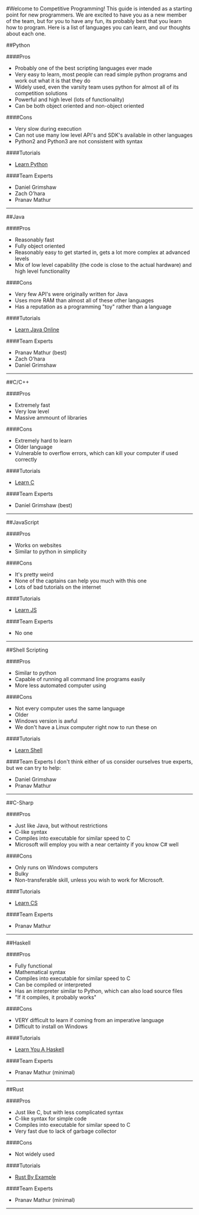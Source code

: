 #Welcome to Competitive Programming!
This guide is intended as a starting point for new programmers.
We are excited to have you as a new member of the team, but for
you to have any fun, its probably best that you learn how to program.
Here is a list of languages you can learn, and our thoughts about each
one.

##Python

####Pros
* Probably one of the best scripting languages ever made
* Very easy to learn, most people can read simple python programs and work out what it is that they do
* Widely used, even the varsity team uses python for almost all of its competition solutions
* Powerful and high level (lots of functionality)
* Can be both object oriented and non-object oriented

####Cons
* Very slow during execution
* Can not use many low level API's and SDK's available in other languages
* Python2 and Python3 are not consistent with syntax

####Tutorials
* [Learn Python](http://www.learnpython.org/)

####Team Experts
* Daniel Grimshaw
* Zach O'hara
* Pranav Mathur

---------------------------------------------------------

##Java

####Pros
* Reasonably fast
* Fully object oriented
* Reasonably easy to get started in, gets a lot more complex at advanced levels
* Mix of low level capability (the code is close to the actual hardware) and high level functionality

####Cons
* Very few API's were originally written for Java
* Uses more RAM than almost all of these other languages
* Has a reputation as a programming "toy" rather than a language

####Tutorials
* [Learn Java Online](http://www.learnjavaonline.org/)

####Team Experts
* Pranav Mathur (best)
* Zach O'hara
* Daniel Grimshaw

---------------------------------------------------------

##C/C++

####Pros
* Extremely fast
* Very low level
* Massive ammount of libraries

####Cons
* Extremely hard to learn
* Older language
* Vulnerable to overflow errors, which can kill your computer if used correctly

####Tutorials
* [Learn C](http://www.learn-c.org/)

####Team Experts
* Daniel Grimshaw (best)

---------------------------------------------------------

##JavaScript

####Pros
* Works on websites
* Similar to python in simplicity

####Cons
* It's pretty weird
* None of the captains can help you much with this one
* Lots of bad tutorials on the internet

####Tutorials
* [Learn JS](http://www.learn-js.org/)

####Team Experts
* No one

---------------------------------------------------------

##Shell Scripting

####Pros
* Similar to python
* Capable of running all command line programs easily
* More less automated computer using

####Cons
* Not every computer uses the same language
* Older
* Windows version is awful
* We don't have a Linux computer right now to run these on

####Tutorials
* [Learn Shell](http://www.learnshell.org/)

####Team Experts
I don't think either of us consider ourselves true experts, but we can try to help:
* Daniel Grimshaw
* Pranav Mathur

----------------------------------------------------------

##C-Sharp

####Pros
* Just like Java, but without restrictions
* C-like syntax
* Compiles into executable for similar speed to C
* Microsoft will employ you with a near certainty if you know C# well

####Cons
* Only runs on Windows computers
* Bulky
* Non-transferable skill, unless you wish to work for Microsoft.

####Tutorials
* [Learn CS](http://www.learncs.org/)

####Team Experts
* Pranav Mathur

--------------------------------------------------------

##Haskell

####Pros
* Fully functional
* Mathematical syntax
* Compiles into executable for similar speed to C
* Can be compiled or interpreted
* Has an interpreter similar to Python, which can also load source files
* "If it compiles, it probably works"

####Cons
* VERY difficult to learn if coming from an imperative language
* Difficult to install on Windows

####Tutorials
* [Learn You A Haskell](http://learnyouahaskell.com/)

####Team Experts
* Pranav Mathur (minimal)

--------------------------------------------------------

##Rust

####Pros
* Just like C, but with less complicated syntax
* C-like syntax for simple code
* Compiles into executable for similar speed to C
* Very fast due to lack of garbage collector

####Cons
* Not widely used

####Tutorials
* [Rust By Example](http://rustbyexample.com/)

####Team Experts
* Pranav Mathur (minimal)

--------------------------------------------------------

